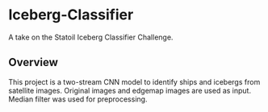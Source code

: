 # Iceberg-Classifier

A take on the Statoil Iceberg Classifier Challenge.

## Overview

This project is a two-stream CNN model to identify ships and icebergs from satellite images. 
Original images and edgemap images are used as input.
Median filter was used for preprocessing.
